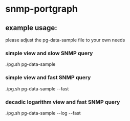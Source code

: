 # snmp-portgraph

## example usage:
please adjust the pg-data-sample file to your own needs

### simple view and slow SNMP query
./pg.sh pg-data-sample

### simple view and fast SNMP query
./pg.sh pg-data-sample --fast

### decadic logarithm view and fast SNMP query
./pg.sh pg-data-sample --log --fast


